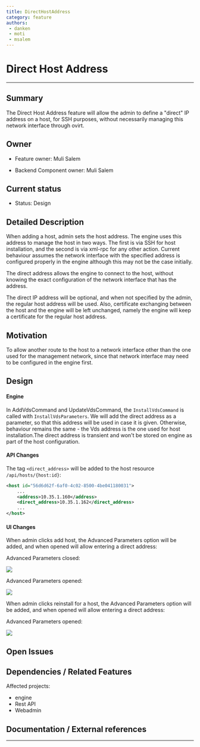 ```yaml
---
title: DirectHostAddress
category: feature
authors:
 - danken
 - moti
 - msalem
---
```


# Direct Host Address

------------------------------------------------------------------------

## Summary

The Direct Host Address feature will allow the admin to define a "direct" IP address on a host, for SSH purposes, without necessarily managing this network interface through ovirt.

## Owner

* Feature owner: Muli Salem

* Backend Component owner: Muli Salem

## Current status

*   Status: Design

## Detailed Description

When adding a host, admin sets the host address. The engine uses this address to manage the host in two ways.
The first is via SSH for host installation, and the second is via xml-rpc for any other action.
Current behaviour assumes the network interface with the specified address is configured properly in the engine although this may not be the case initially.

The direct address allows the engine to connect to the host, without knowing the exact configuration of the network interface that has the address.

The direct IP address will be optional, and when not specified by the admin, the regular host address will be used.
Also, certificate exchanging between the host and the engine will be left unchanged, namely the engine will keep a certificate for the regular host address.

## Motivation

To allow another route to the host to a network interface other than the one used for the management network, since that network interface may need to be configured in the engine first.

## Design

#### Engine

In AddVdsCommand and UpdateVdsCommand, the `InstallVdsCommand` is called with `InstallVdsParameters`. We will add the direct address as a parameter, so that this address will be used in case it is given. Otherwise, behaviour remains the same - the Vds address is the one used for host installation.The direct address is transient and won't be stored on engine as part of the host configuration.

#### API Changes

The tag `<direct_address>` will be added to the host resource `/api/hosts/{host:id}`:

```xml
<host id="56d6d62f-6af0-4c02-8500-4be041180031">
    ...
    <address>10.35.1.160</address>
    <direct_address>10.35.1.162</direct_address>
    ...
</host>
```

#### UI Changes

When admin clicks add host, the Advanced Parameters option will be added, and when opened will allow entering a direct address:

Advanced Parameters closed:

![](/images/wiki/AddHostClosed.png)

Advanced Parameters opened:

![](/images/wiki/AddHostOpened.png)

When admin clicks reinstall for a host, the Advanced Parameters option will be added, and when opened will allow entering a direct address:

Advanced Parameters opened:

![](/images/wiki/Installhostopened.png)

## Open Issues

## Dependencies / Related Features

Affected projects:

*   engine
*   Rest API
*   Webadmin

## Documentation / External references


------------------------------------------------------------------------

